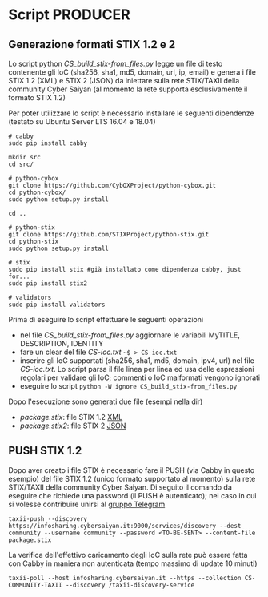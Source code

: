 # Script PRODUCER

## Generazione formati STIX 1.2 e 2
Lo script python _CS\_build\_stix-from\_files.py_ legge un file di testo contenente gli IoC (sha256, sha1, md5, domain, url, ip, email) e genera i file STIX 1.2 (XML) e STIX 2 (JSON) da iniettare sulla rete STIX/TAXII della community Cyber Saiyan (al momento la rete supporta esclusivamente il formato STIX 1.2)

Per poter utilizzare lo script è necessario installare le seguenti dipendenze (testato su Ubuntu Server LTS 16.04 e 18.04)
```
# cabby 
sudo pip install cabby

mkdir src
cd src/

# python-cybox
git clone https://github.com/CybOXProject/python-cybox.git
cd python-cybox/
sudo python setup.py install

cd ..

# python-stix
git clone https://github.com/STIXProject/python-stix.git
cd python-stix
sudo python setup.py install 

# stix
sudo pip install stix #già installato come dipendenza cabby, just for...
sudo pip install stix2

# validators
sudo pip install validators
```

Prima di eseguire lo script effettuare le seguenti operazioni
* nel file _CS\_build\_stix-from\_files.py_ aggiornare le variabili MyTITLE, DESCRIPTION, IDENTITY
* fare un clear del file _CS-ioc.txt_ ```~$ > CS-ioc.txt```
* inserire gli IoC supportati (sha256, sha1, md5, domain, ipv4, url) nel file _CS-ioc.txt_. Lo script parsa il file linea per linea ed usa delle espressioni regolari per validare gli IoC; commenti o IoC malformati vengono ignorati
* eseguire lo script  ```python -W ignore CS_build_stix-from_files.py```

Dopo l'esecuzione sono generati due file (esempi nella dir)
* _package.stix_: file STIX 1.2 [XML](/CONTRIB/PRODUCER/scripts/package.stix)
* _package.stix2_: file STIX 2 [JSON](/CONTRIB/PRODUCER/scripts/package.stix2)

## PUSH STIX 1.2
Dopo aver creato i file STIX è necessario fare il PUSH (via Cabby in questo esempio) del file STIX 1.2 (unico formato supportato al momento) sulla rete STIX/TAXII della community Cyber Saiyan.
Di seguito il comando da eseguire che richiede una password (il PUSH è autenticato); nel caso in cui si volesse contribuire unirsi al [gruppo Telegram](https://t.me/joinchat/Av4DDFjVkRC60YH_Lq-WVw)
```
taxii-push --discovery https://infosharing.cybersaiyan.it:9000/services/discovery --dest community --username community --password <TO-BE-SENT> --content-file package.stix
```

La verifica dell'effettivo caricamento degli IoC sulla rete può essere fatta con Cabby in maniera non autenticata (tempo massimo di update 10 minuti)
```
taxii-poll --host infosharing.cybersaiyan.it --https --collection CS-COMMUNITY-TAXII --discovery /taxii-discovery-service
```
